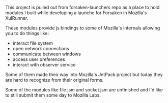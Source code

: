 This project is pulled out from forsaken-launchers repo as a place to hold modules I built while developing a launche for Forsaken in Mozilla's XulRunner.

These modules provide js bindings to some of Mozilla's internals allowing you to do things like:

* interact file system
* open network connections
* communicate between windows
* access user preferences
* interact with observer service

Some of them made their way into Mozilla's JetPack project but today they are hard to recognize from their original forms.

Some of the modules like file.jsm and socket.jsm are unfinished and I'd like to still submit them some day to Mozilla Labs.
